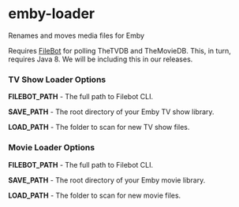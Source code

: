 # emby-loader
Renames and moves media files for Emby

Requires [FileBot](http://filebot.net) for polling TheTVDB and TheMovieDB. This, in turn, requires Java 8. We will be 
including this in our releases.

### TV Show Loader Options

**FILEBOT_PATH** - The full path to Filebot CLI.

**SAVE_PATH** - The root directory of your Emby TV show library.

**LOAD_PATH** - The folder to scan for new TV show files.

### Movie Loader Options

**FILEBOT_PATH** - The full path to Filebot CLI.

**SAVE_PATH** - The root directory of your Emby movie library.

**LOAD_PATH** - The folder to scan for new movie files.

